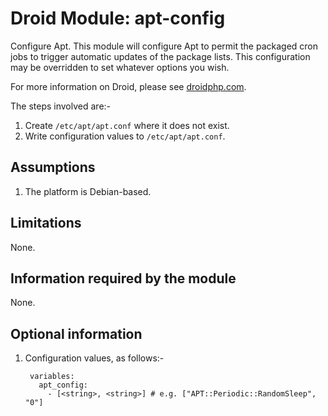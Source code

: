 # Droid Module: apt-config

Configure Apt. This module will configure Apt to permit the packaged cron jobs
to trigger automatic updates of the package lists. This configuration may be
overridden to set whatever options you wish.

For more information on Droid, please see [droidphp.com](http://droidphp.com).

The steps involved are:-

1. Create `/etc/apt/apt.conf` where it does not exist.
2. Write configuration values to `/etc/apt/apt.conf`.


## Assumptions

1. The platform is Debian-based.


## Limitations

None.


## Information required by the module

None.


## Optional information

1. Configuration values, as follows:-

        variables:
          apt_config:
            - [<string>, <string>] # e.g. ["APT::Periodic::RandomSleep", "0"]
